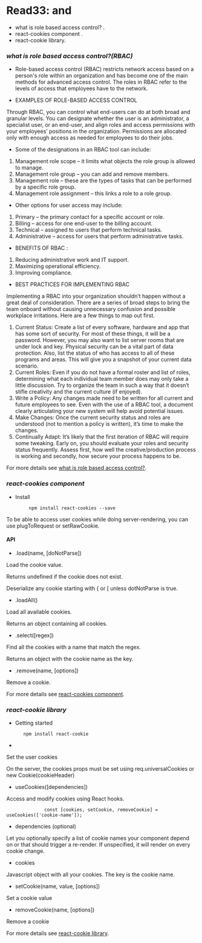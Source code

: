 # Read33: <Login /> and <Auth />
* what is role based access control? .
* react-cookies component .
* react-cookie library.

### *what is role based access control?(RBAC)*

- Role-based access control (RBAC) restricts network access based on a person's role within an organization and has become one of 
the main methods for advanced access control. The roles in RBAC refer to the levels of access that employees have to the network.

- EXAMPLES OF ROLE-BASED ACCESS CONTROL

Through RBAC, you can control what end-users can do at both broad and granular levels. You can designate whether the user is an 
administrator, a specialist user, or an end-user, and align roles and access permissions with your employees’ positions in the 
organization. Permissions are allocated only with enough access as needed for employees to do their jobs.

- Some of the designations in an RBAC tool can include:

1. Management role scope – it limits what objects the role group is allowed to manage.
2. Management role group – you can add and remove members.
3. Management role – these are the types of tasks that can be performed by a specific role group.
4. Management role assignment – this links a role to a role group.

- Other options for user access may include:

1. Primary – the primary contact for a specific account or role.
2. Billing – access for one end-user to the billing account.
3. Technical – assigned to users that perform technical tasks.
4. Administrative – access for users that perform administrative tasks.

- BENEFITS OF RBAC :

1. Reducing administrative work and IT support.
2. Maximizing operational efficiency. 
3. Improving compliance.

- BEST PRACTICES FOR IMPLEMENTING RBAC

Implementing a RBAC into your organization shouldn’t happen without a great deal of consideration. There are a series of broad steps to bring the team onboard without causing unnecessary confusion and possible workplace irritations. Here are a few things to map out first.

1. Current Status: Create a list of every software, hardware and app that has some sort of security. For most of these things, it will be a password. However, you may also want to list server rooms that are under lock and key. Physical security can be a vital part of data protection. Also, list the status of who has access to all of these programs and areas. This will give you a snapshot of your current data scenario.
2. Current Roles: Even if you do not have a formal roster and list of roles, determining what each individual team member does may only take a little discussion. Try to organize the team in such a way that it doesn’t stifle creativity and the current culture (if enjoyed).
3. Write a Policy: Any changes made need to be written for all current and future employees to see. Even with the use of a RBAC tool, a document clearly articulating your new system will help avoid potential issues.
4. Make Changes: Once the current security status and roles are understood (not to mention a policy is written), it’s time to make the changes.
5. Continually Adapt: It’s likely that the first iteration of RBAC will require some tweaking. Early on, you should evaluate your roles and security status frequently. Assess first, how well the creative/production process is working and secondly, how secure your process happens to be.


For more details see [what is role based access control?](https://digitalguardian.com/blog/what-role-based-access-control-rbac-examples-benefits-and-more).

### *react-cookies component*

- Install

           npm install react-cookies --save

To be able to access user cookies while doing server-rendering, you can use plugToRequest or setRawCookie.

#### API

- .load(name, [doNotParse])

Load the cookie value.

Returns undefined if the cookie does not exist.

Deserialize any cookie starting with { or [ unless dotNotParse is true.

- .loadAll()

Load all available cookies.

Returns an object containing all cookies.

- .select([regex])

Find all the cookies with a name that match the regex.

Returns an object with the cookie name as the key.

- .remove(name, [options])

Remove a cookie.

For more details see  [react-cookies component](https://www.npmjs.com/package/react-cookies).

### *react-cookie library*

- Getting started

         npm install react-cookie

- <CookiesProvider />

Set the user cookies

On the server, the cookies props must be set using req.universalCookies or new Cookie(cookieHeader)

- useCookies([dependencies])

Access and modify cookies using React hooks.

                  const [cookies, setCookie, removeCookie] = useCookies(['cookie-name']);

- dependencies (optional)

Let you optionally specify a list of cookie names your component depend on or that should trigger a re-render. If unspecified, it will render on every cookie change.

- cookies

Javascript object with all your cookies. The key is the cookie name.

- setCookie(name, value, [options])

Set a cookie value                  

- removeCookie(name, [options])

Remove a cookie

For more details see [react-cookie library](https://www.npmjs.com/package/react-cookie).


